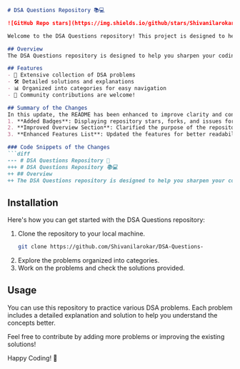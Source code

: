 ```markdown
# DSA Questions Repository 📚💻

![GitHub Repo stars](https://img.shields.io/github/stars/Shivanilarokar/DSA-Questions-) ![GitHub forks](https://img.shields.io/github/forks/Shivanilarokar/DSA-Questions-) ![GitHub issues](https://img.shields.io/github/issues/Shivanilarokar/DSA-Questions-)

Welcome to the DSA Questions repository! This project is designed to help you practice and enhance your knowledge of Data Structures and Algorithms (DSA). It contains a comprehensive collection of problems along with their solutions, explanations, and insights.

## Overview
The DSA Questions repository is designed to help you sharpen your coding skills through a comprehensive collection of Data Structures and Algorithms (DSA) problems, complete with solutions, explanations, and insights.

## Features
- 📖 Extensive collection of DSA problems
- 🛠️ Detailed solutions and explanations
- 📊 Organized into categories for easy navigation
- 🤝 Community contributions are welcome!

## Summary of the Changes
In this update, the README has been enhanced to improve clarity and conciseness. Key updates include:
1. **Added Badges**: Displaying repository stars, forks, and issues for better visibility.
2. **Improved Overview Section**: Clarified the purpose of the repository.
3. **Enhanced Features List**: Updated the features for better readability.

### Code Snippets of the Changes
```diff
--- # DSA Questions Repository 🤖
+++ # DSA Questions Repository 📚💻
++ ## Overview
++ The DSA Questions repository is designed to help you sharpen your coding skills through a comprehensive collection of Data Structures and Algorithms (DSA) problems, complete with solutions, explanations, and insights.
```

## Installation
Here's how you can get started with the DSA Questions repository:
1. Clone the repository to your local machine.
   ```bash
   git clone https://github.com/Shivanilarokar/DSA-Questions-
   ```
2. Explore the problems organized into categories.
3. Work on the problems and check the solutions provided.

## Usage
You can use this repository to practice various DSA problems. Each problem includes a detailed explanation and solution to help you understand the concepts better.

Feel free to contribute by adding more problems or improving the existing solutions!

Happy Coding! 🚀
```